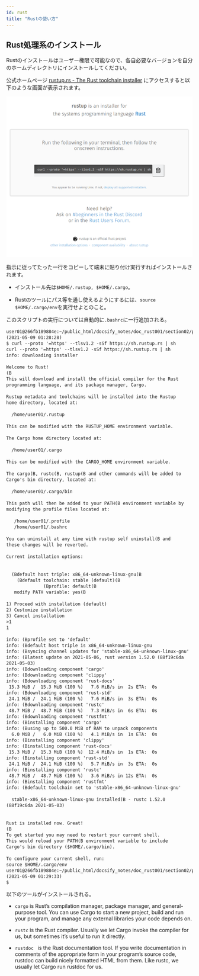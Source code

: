 ```yaml
---
id: rust
title: "Rustの使い方"
---
```


## Rust処理系のインストール
Rustのインストールはユーザー権限で可能なので、各自必要なバージョンを自分のホームディレクトリにインストールしてください。

公式ホームページ [rustup.rs - The Rust toolchain installer](https://rustup.rs/)  にアクセスすると以下のような画面が表示されます。

![figure](Rust.PNG)

指示に従ってたった一行をコピーして端末に貼り付け実行すればインストールされます。

- インストール先は` $HOME/.rustup, $HOME/.cargo `。

- Rustのツールにパス等を通し使えるようにするには、` source $HOME/.cargo/env `を実行せよとのこと。

このスクリプトの実行については自動的に` .bashrc `に一行追加される。

```
user01@266fb189884e:~/public_html/docsify_notes/doc_rust001/section02/p2021_0509_RustCompiler (2021-05-09 01:28:28)
$ curl --proto '=https' --tlsv1.2 -sSf https://sh.rustup.rs | sh
curl --proto '=https' --tlsv1.2 -sSf https://sh.rustup.rs | sh
info: downloading installer

Welcome to Rust!
(B
This will download and install the official compiler for the Rust
programming language, and its package manager, Cargo.

Rustup metadata and toolchains will be installed into the Rustup
home directory, located at:

  /home/user01/.rustup
  
This can be modified with the RUSTUP_HOME environment variable.
  
The Cargo home directory located at:
  
  /home/user01/.cargo
	
This can be modified with the CARGO_HOME environment variable.
	
The cargo(B, rustc(B, rustup(B and other commands will be added to
Cargo's bin directory, located at:
	
  /home/user01/.cargo/bin
	  
This path will then be added to your PATH(B environment variable by
modifying the profile files located at:
	  
   /home/user01/.profile
   /home/user01/.bashrc
		  
You can uninstall at any time with rustup self uninstall(B and
these changes will be reverted.
		  
Current installation options:
		  
		  
  (Bdefault host triple: x86_64-unknown-linux-gnu(B
    (Bdefault toolchain: stable (default)(B
              (Bprofile: default(B
   modify PATH variable: yes(B
								   
1) Proceed with installation (default)
2) Customize installation
3) Cancel installation
>1
1
								   
info: (Bprofile set to 'default'
info: (Bdefault host triple is x86_64-unknown-linux-gnu
info: (Bsyncing channel updates for 'stable-x86_64-unknown-linux-gnu'
info: (Blatest update on 2021-05-06, rust version 1.52.0 (88f19c6da 2021-05-03)
info: (Bdownloading component 'cargo'
info: (Bdownloading component 'clippy'
info: (Bdownloading component 'rust-docs'
 15.3 MiB /  15.3 MiB (100 %)   7.6 MiB/s in  2s ETA:  0s
info: (Bdownloading component 'rust-std'
 24.1 MiB /  24.1 MiB (100 %)   7.6 MiB/s in  3s ETA:  0s
info: (Bdownloading component 'rustc'
 48.7 MiB /  48.7 MiB (100 %)   7.3 MiB/s in  6s ETA:  0s
info: (Bdownloading component 'rustfmt'
info: (Binstalling component 'cargo'
info: (Busing up to 500.0 MiB of RAM to unpack components
  6.0 MiB /   6.0 MiB (100 %)   4.1 MiB/s in  1s ETA:  0s
info: (Binstalling component 'clippy'
info: (Binstalling component 'rust-docs'
 15.3 MiB /  15.3 MiB (100 %)  12.4 MiB/s in  1s ETA:  0s
info: (Binstalling component 'rust-std'
 24.1 MiB /  24.1 MiB (100 %)   5.7 MiB/s in  3s ETA:  0s
info: (Binstalling component 'rustc'
 48.7 MiB /  48.7 MiB (100 %)   3.6 MiB/s in 12s ETA:  0s
info: (Binstalling component 'rustfmt'
info: (Bdefault toolchain set to 'stable-x86_64-unknown-linux-gnu'
										   
  stable-x86_64-unknown-linux-gnu installed(B - rustc 1.52.0 (88f19c6da 2021-05-03)
											 
											 
Rust is installed now. Great!
(B
To get started you may need to restart your current shell.
This would reload your PATH(B environment variable to include
Cargo's bin directory ($HOME/.cargo/bin).
											 
To configure your current shell, run:
source $HOME/.cargo/env
user01@266fb189884e:~/public_html/docsify_notes/doc_rust001/section02/p2021_0509_RustCompiler (2021-05-09 01:29:33)
$ 
```

以下のツールがインストールされる。

- ` cargo ` is Rust’s compilation manager, package manager, and general-purpose tool. You can use Cargo to start a new project, build and run your program, and manage any external libraries your code depends on.

- ` rustc ` is the Rust compiler. Usually we let Cargo invoke the compiler for us, but sometimes it’s useful to run it directly.

- `rustdoc ` is the Rust documentation tool. If you write documentation in comments of the appropriate form in your program’s source code, rustdoc can build nicely formatted HTML from them. Like rustc, we usually let Cargo run rustdoc for us.

